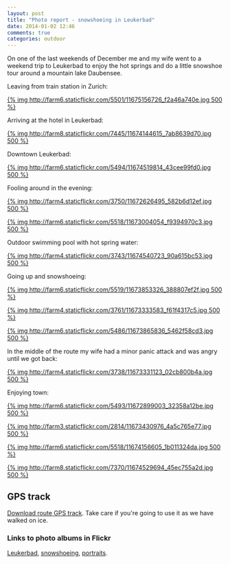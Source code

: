 ```yaml
---
layout: post
title: "Photo report - snowshoeing in Leukerbad"
date: 2014-01-02 12:46
comments: true
categories: outdoor
---
```


On one of the last weekends of December me and my wife went to a weekend trip to Leukerbad to enjoy the hot springs and do a little snowshoe tour around a mountain lake Daubensee.

Leaving from train station in Zurich:

[{% img http://farm6.staticflickr.com/5501/11675156726_f2a46a740e.jpg 500 %}](http://www.flickr.com/photos/68217075@N08/11675156726)

Arriving at the hotel in Leukerbad:

[{% img http://farm8.staticflickr.com/7445/11674144615_7ab8639d70.jpg 500 %}](http://www.flickr.com/photos/68217075@N08/11674144615)

Downtown Leukerbad:

[{% img http://farm6.staticflickr.com/5494/11674519814_43cee99fd0.jpg 500 %}](http://www.flickr.com/photos/68217075@N08/11674519814)

Fooling around in the evening:

[{% img http://farm4.staticflickr.com/3750/11672626495_582b6d12ef.jpg 500 %}](http://www.flickr.com/photos/68217075@N08/11672626495)

[{% img http://farm6.staticflickr.com/5518/11673004054_f9394970c3.jpg 500 %}](http://www.flickr.com/photos/68217075@N08/11673004054)

Outdoor swimming pool with hot spring water:

[{% img http://farm4.staticflickr.com/3743/11674540723_90a615bc53.jpg 500 %}](http://www.flickr.com/photos/68217075@N08/11674540723)

Going up and snowshoeing:

[{% img http://farm6.staticflickr.com/5519/11673853326_388807ef2f.jpg 500 %}](http://www.flickr.com/photos/68217075@N08/11673853326)

[{% img http://farm4.staticflickr.com/3761/11673333583_f61f4317c5.jpg 500 %}](http://www.flickr.com/photos/68217075@N08/11673333583)

[{% img http://farm6.staticflickr.com/5486/11673865836_5462f58cd3.jpg 500 %}](http://www.flickr.com/photos/68217075@N08/11673865836)

In the middle of the route my wife had a minor panic attack and was angry until we got back:

[{% img http://farm4.staticflickr.com/3738/11673331123_02cb800b4a.jpg 500 %}](http://www.flickr.com/photos/68217075@N08/11673331123)

Enjoying town:

[{% img http://farm6.staticflickr.com/5493/11672899003_32358a12be.jpg 500 %}](http://www.flickr.com/photos/68217075@N08/11672899003)

[{% img http://farm3.staticflickr.com/2814/11673430976_4a5c765e77.jpg 500 %}](http://www.flickr.com/photos/68217075@N08/11673430976)

[{% img http://farm6.staticflickr.com/5518/11674156605_1b011324da.jpg 500 %}](http://www.flickr.com/photos/68217075@N08/11674156605)

[{% img http://farm8.staticflickr.com/7370/11674529694_45ec755a2d.jpg 500 %}](http://www.flickr.com/photos/68217075@N08/11674529694)

## GPS track

[Download route GPS track](/files/DAUBENSEE.gpx). Take care if you're going to use it as we have walked on ice.

### Links to photo albums in Flickr

[Leukerbad](http://www.flickr.com/photos/68217075@N08/sets/72157639241867006/), [snowshoeing](http://www.flickr.com/photos/68217075@N08/sets/72157639244691934/), [portraits](http://www.flickr.com/photos/68217075@N08/sets/72157639243887784/).
